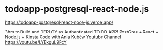 # todoapp-postgresql-react-node.js

https://todoapp-postgresql-react-node-js.vercel.app/


3hrs to Build and DEPLOY an Authenticated TO DO APP! PostGres + React + Node.js + Kinsta
Code with Ania Kubów Youtube Channel
https://youtu.be/LYEkguL9PcY
